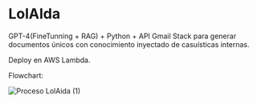 # LolAIda
GPT-4(FineTunning + RAG) + Python + API Gmail Stack para generar documentos únicos con conocimiento inyectado de casuísticas internas.

Deploy en AWS Lambda.

Flowchart:

![Proceso LolAida (1)](https://github.com/user-attachments/assets/32b7c864-cfe6-44ac-aa6e-0afd1a0fe267)
